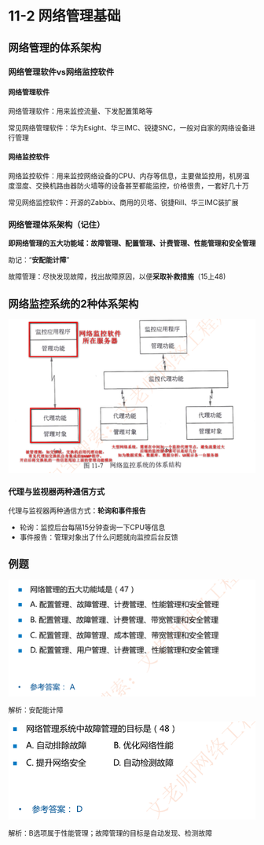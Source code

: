 # 11-2 网络管理基础

## 网络管理的体系架构

### 网络管理软件vs网络监控软件

#### 网络管理软件

网络管理软件：用来监控流量、下发配置策略等

常见网络管理软件：华为Esight、华三IMC、锐捷SNC，一般对自家的网络设备进行管理

#### 网络监控软件

网络监控软件：用来监控网络设备的CPU、内存等信息，主要做监控用，机房温度湿度、交换机路由器防火墙等的设备甚至都能监控，价格很贵，一套好几十万

常见网络监控软件：开源的Zabbix、商用的贝塔、锐捷Rill、华三IMC装扩展

### 网络管理体系架构（记住）

**即网络管理的五大功能域：故障管理、配置管理、计费管理、性能管理和安全管理**

助记：“**安配能计障**”

故障管理：尽快发现故障，找出故障原因，以便**采取补救措施**（15上48)

## 网络监控系统的2种体系架构

![image-20230313214950034](./assets/image-20230313214950034.png)

### 代理与监视器两种通信方式

代理与监视器两种通信方式：**轮询和事件报告**

- 轮询：监控后台每隔15分钟查询一下CPU等信息
- 事件报告：管理对象出了什么问题就向监控后台反馈

## 例题

![image-20230313220011309](./assets/image-20230313220011309.png)

解析：安配能计障

![image-20230313220023868](./assets/image-20230313220023868.png)

解析：B选项属于性能管理；故障管理的目标是自动发现、检测故障